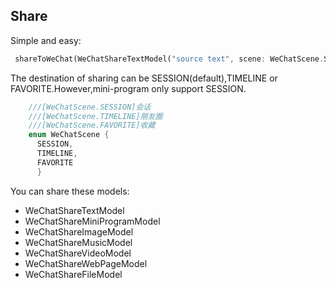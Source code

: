 ## Share
Simple and easy:

```dart
 shareToWeChat(WeChatShareTextModel("source text", scene: WeChatScene.SESSION));
```
The destination of sharing can be SESSION(default),TIMELINE or FAVORITE.However,mini-program only support SESSION.

```dart
    ///[WeChatScene.SESSION]会话
    ///[WeChatScene.TIMELINE]朋友圈
    ///[WeChatScene.FAVORITE]收藏
    enum WeChatScene {
      SESSION,
      TIMELINE,
      FAVORITE
      }
```

You can share these models:

- WeChatShareTextModel
- WeChatShareMiniProgramModel
- WeChatShareImageModel
- WeChatShareMusicModel
- WeChatShareVideoModel
- WeChatShareWebPageModel
- WeChatShareFileModel

